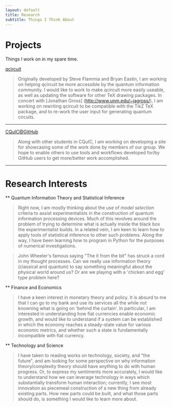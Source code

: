 ```yaml
---
layout: default
title: Research
subtitle: Things I Think About
---
```


Projects
=========
Things I work on in my spare time.

<i class="fa fa-file-code-o"></i> [qcircuit](http://github.com/CQuIC-GitHub/qcircuit)
> Originally developed by Steve Flammia and Bryan Eastin, I am working on helping qcircuit be more accessible by the quantum information community. I 
would like to work to make qcircuit more easily useable, as well as updating the software for other TeX drawing packages. In concert with [Jonathan Gross]
(http://www.unm.edu/~jagross/), I am working on rewriting qcircuit to be compatible with the TikZ TeX package, and to re-work the user input for generating 
quantum circuits.

----------------------------

<i class="fa fa-file-code-o"></i> [CQuIC@GitHub](https://cquic-github.github.io/)
> Along with other students in CQuIC, I am working on developing a site for showcasing some of the work done by members of our group. We hope to enable 
others to use tools and workflows developed for/by GitHub users to get more/better work accomplished.

-------------------------------



Research Interests
==========

** Quantum Information Theory and Statistical Inference
> Right now, I am mostly thinking about the use of _model selection_ criteria to assist experimentalists in the construction of quantum information 
processing devices. Much of this revolves around the problem of trying to determine what is actually inside the black box the experimentalist builds. In 
a related vein, I am keen to learn how to apply tools of statistical inference to other such problems. Along the way, I have been learning how to program 
in Python for the purposes of numerical investigations.

> John Wheeler's famous saying "The it from the bit" has struck a cord in my thought processes. Can we really use information theory (classical and 
quantum) to say something meaningful about the physical world around us? Or are we playing with a 'chicken and egg' type problem here?

** Finance and Economics
> I have a keen interest in monetary theory and policy. It is absurd to me that I can go to my bank and use its services all the while not knowning what 
is going on 'behind the curtain'. In particular, I am interested in understanding how fiat currencies enable economic growth, and would like to 
understand if a system can be established in which the economy reaches a steady-state value for various economic metrics, and whether such a state is 
fundamentally incompatible with fiat currency.

** Technology and Science
> I have taken to reading works on technology, society, and "the future", and am looking for some perspective on why information theory/complexity theory 
should have anything to do with human progress. Or, to express my sentiments more accurately, I would like to understand how we can leverage technology 
in ways which substantially transform human interaction; currently, I see most innovation as piecemeal construction of a new thing from already existing 
parts. How new parts could be built, and what those parts should do, is something I would like to learn more about. 
